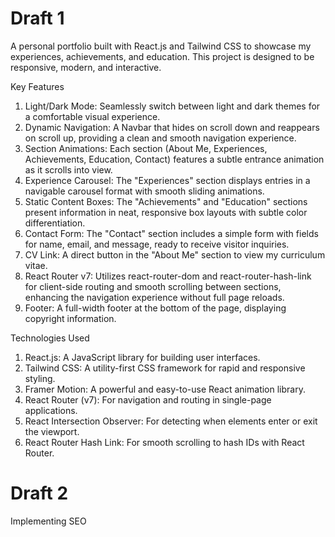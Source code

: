  # Draft 1
A personal portfolio built with React.js and Tailwind CSS to showcase my experiences, achievements, and education. This project is designed to be responsive, modern, and interactive.

Key Features
  1. Light/Dark Mode: Seamlessly switch between light and dark themes for a comfortable visual experience.
  2. Dynamic Navigation: A Navbar that hides on scroll down and reappears on scroll up, providing a clean and smooth navigation experience.
  3. Section Animations: Each section (About Me, Experiences, Achievements, Education, Contact) features a subtle entrance animation as it scrolls into view.
  4. Experience Carousel: The "Experiences" section displays entries in a navigable carousel format with smooth sliding animations.
  5. Static Content Boxes: The "Achievements" and "Education" sections present information in neat, responsive box layouts with subtle color differentiation.
  6. Contact Form: The "Contact" section includes a simple form with fields for name, email, and message, ready to receive visitor inquiries.
  7. CV Link: A direct button in the "About Me" section to view my curriculum vitae.
  8. React Router v7: Utilizes react-router-dom and react-router-hash-link for client-side routing and smooth scrolling between sections, enhancing the navigation experience   without full page reloads.
  9. Footer: A full-width footer at the bottom of the page, displaying copyright information.

Technologies Used
  1. React.js: A JavaScript library for building user interfaces.
  2. Tailwind CSS: A utility-first CSS framework for rapid and responsive styling.
  3. Framer Motion: A powerful and easy-to-use React animation library.
  4. React Router (v7): For navigation and routing in single-page applications.
  5. React Intersection Observer: For detecting when elements enter or exit the viewport.
  6. React Router Hash Link: For smooth scrolling to hash IDs with React Router.

# Draft 2
Implementing SEO
